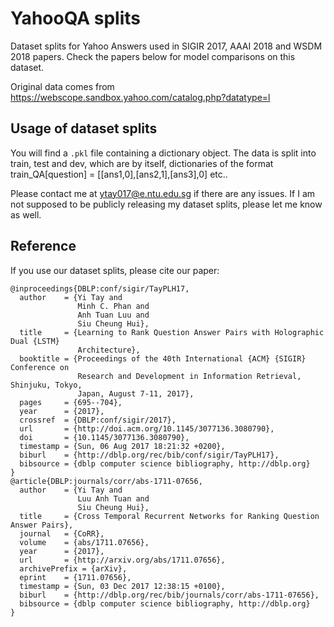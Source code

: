 # YahooQA splits

Dataset splits for Yahoo Answers used in SIGIR 2017, AAAI 2018 and WSDM 2018
papers. Check the papers below for model comparisons on this dataset.

Original data comes from https://webscope.sandbox.yahoo.com/catalog.php?datatype=l

## Usage of dataset splits

You will find a `.pkl` file containing a dictionary object. The data
is split into train, test and dev, which are by itself, dictionaries
of the format train_QA[question] = [[ans1,0],[ans2,1],[ans3],0] etc..

Please contact me at ytay017@e.ntu.edu.sg if there are any issues. If I am
not supposed to be publicly releasing my dataset splits, please let me know
as well.

## Reference

If you use our dataset splits, please cite our paper:

```
@inproceedings{DBLP:conf/sigir/TayPLH17,
  author    = {Yi Tay and
               Minh C. Phan and
               Anh Tuan Luu and
               Siu Cheung Hui},
  title     = {Learning to Rank Question Answer Pairs with Holographic Dual {LSTM}
               Architecture},
  booktitle = {Proceedings of the 40th International {ACM} {SIGIR} Conference on
               Research and Development in Information Retrieval, Shinjuku, Tokyo,
               Japan, August 7-11, 2017},
  pages     = {695--704},
  year      = {2017},
  crossref  = {DBLP:conf/sigir/2017},
  url       = {http://doi.acm.org/10.1145/3077136.3080790},
  doi       = {10.1145/3077136.3080790},
  timestamp = {Sun, 06 Aug 2017 18:21:32 +0200},
  biburl    = {http://dblp.org/rec/bib/conf/sigir/TayPLH17},
  bibsource = {dblp computer science bibliography, http://dblp.org}
}
@article{DBLP:journals/corr/abs-1711-07656,
  author    = {Yi Tay and
               Luu Anh Tuan and
               Siu Cheung Hui},
  title     = {Cross Temporal Recurrent Networks for Ranking Question Answer Pairs},
  journal   = {CoRR},
  volume    = {abs/1711.07656},
  year      = {2017},
  url       = {http://arxiv.org/abs/1711.07656},
  archivePrefix = {arXiv},
  eprint    = {1711.07656},
  timestamp = {Sun, 03 Dec 2017 12:38:15 +0100},
  biburl    = {http://dblp.org/rec/bib/journals/corr/abs-1711-07656},
  bibsource = {dblp computer science bibliography, http://dblp.org}
}


```








